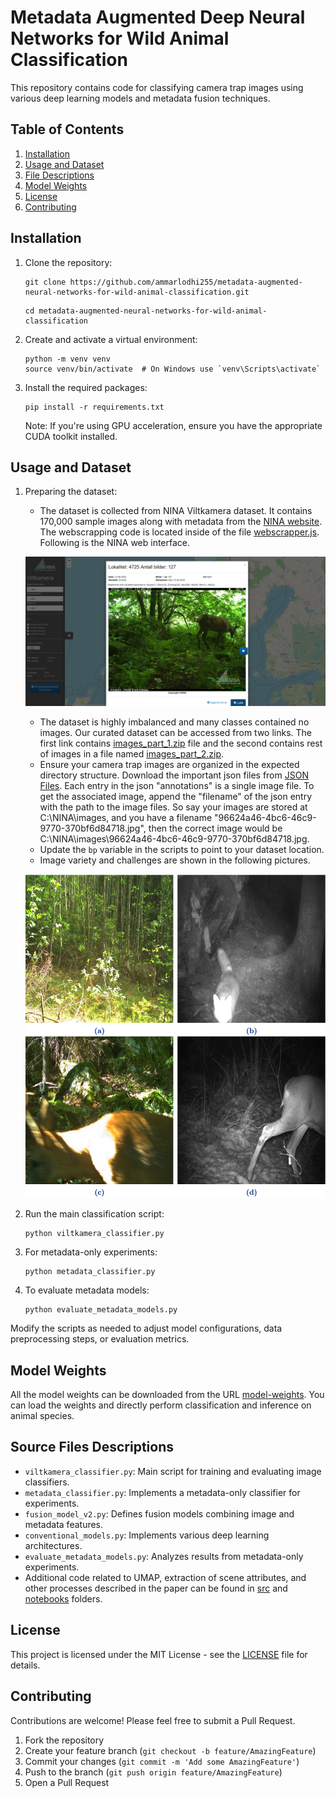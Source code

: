 # Metadata Augmented Deep Neural Networks for Wild Animal Classification

This repository contains code for classifying camera trap images using various deep learning models and metadata fusion techniques. 

## Table of Contents
1. [Installation](#installation)
2. [Usage and Dataset](#usage-and-dataset)
3. [File Descriptions](#file-descriptions)
4. [Model Weights](#model_weights)
5. [License](#license)
6. [Contributing](#contributing)

## Installation

1. Clone the repository:
    ```
    git clone https://github.com/ammarlodhi255/metadata-augmented-neural-networks-for-wild-animal-classification.git
    ```
    ```
    cd metadata-augmented-neural-networks-for-wild-animal-classification
    ```

2. Create and activate a virtual environment:
   ```
   python -m venv venv
   source venv/bin/activate  # On Windows use `venv\Scripts\activate`
   ```

3. Install the required packages:
   ```
   pip install -r requirements.txt
   ```

   Note: If you're using GPU acceleration, ensure you have the appropriate CUDA toolkit installed.

## Usage and Dataset

1. Preparing the dataset:
   - The dataset is collected from NINA Viltkamera dataset. It contains 170,000 sample images along with metadata from the [NINA website](https://viltkamera.nina.no/). The webscrapping code is located inside of the file [webscrapper.js](./webscrapper.js). Following is the NINA web interface.

   ![NINA_WEB_INTERFACE](./imgs/nina_web.png)


   - The dataset is highly imbalanced and many classes contained no images. Our curated dataset can be accessed from two links. The first link contains [images_part_1.zip](https://figshare.com/articles/dataset/images_part_1/26832043?file=48792940) file and the second contains rest of images in a file named [images_part_2.zip](https://figshare.com/articles/dataset/images_part_2/26832475?file=48793543).
   - Ensure your camera trap images are organized in the expected directory structure. Download the important json files from [JSON Files](https://figshare.com/articles/dataset/JSON_files/26832049?file=48793426). Each entry in the json "annotations" is a single image file. To get the associated image, append the "filename" of the json entry with the path to the image files. So say your images are stored at C:\NINA\images, and you have a filename "96624a46-4bc6-46c9-9770-370bf6d84718.jpg", then the correct image would be C:\NINA\images\96624a46-4bc6-46c9-9770-370bf6d84718.jpg.
   - Update the `bp` variable in the scripts to point to your dataset location.
   - Image variety and challenges are shown in the following pictures.

   ![IMG_CHALLENGES](./imgs/img_variety_challenges.png)

2. Run the main classification script:
   ```
   python viltkamera_classifier.py
   ```

3. For metadata-only experiments:
   ```
   python metadata_classifier.py
   ```

4. To evaluate metadata models:
   ```
   python evaluate_metadata_models.py
   ```

Modify the scripts as needed to adjust model configurations, data preprocessing steps, or evaluation metrics.

## Model Weights
All the model weights can be downloaded from the URL [model-weights](https://figshare.com/s/c4ca09789621053d5cb7). You can load the weights and directly perform classification and inference on animal species.


## Source Files Descriptions

- `viltkamera_classifier.py`: Main script for training and evaluating image classifiers.
- `metadata_classifier.py`: Implements a metadata-only classifier for experiments.
- `fusion_model_v2.py`: Defines fusion models combining image and metadata features.
- `conventional_models.py`: Implements various deep learning architectures.
- `evaluate_metadata_models.py`: Analyzes results from metadata-only experiments.
- Additional code related to UMAP, extraction of scene attributes, and other processes described in the paper can be found in [src](./src) and [notebooks](./notebooks) folders.

## License

This project is licensed under the MIT License - see the [LICENSE](LICENSE) file for details.

## Contributing

Contributions are welcome! Please feel free to submit a Pull Request.

1. Fork the repository
2. Create your feature branch (`git checkout -b feature/AmazingFeature`)
3. Commit your changes (`git commit -m 'Add some AmazingFeature'`)
4. Push to the branch (`git push origin feature/AmazingFeature`)
5. Open a Pull Request
